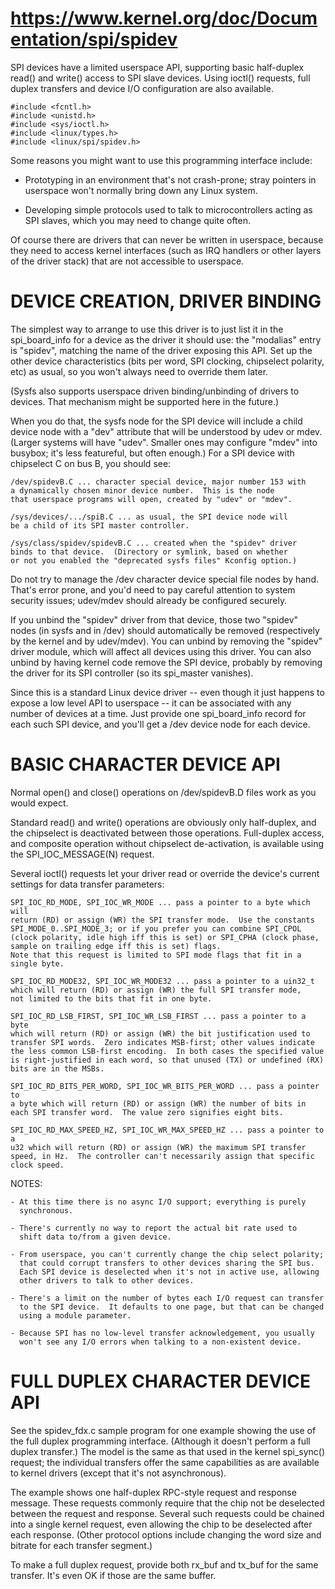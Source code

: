 # https://www.kernel.org/doc/Documentation/spi/spidev

SPI devices have a limited userspace API, supporting basic half-duplex
read() and write() access to SPI slave devices.  Using ioctl() requests,
full duplex transfers and device I/O configuration are also available.

	#include <fcntl.h>
	#include <unistd.h>
	#include <sys/ioctl.h>
	#include <linux/types.h>
	#include <linux/spi/spidev.h>

Some reasons you might want to use this programming interface include:

 * Prototyping in an environment that's not crash-prone; stray pointers
   in userspace won't normally bring down any Linux system.

 * Developing simple protocols used to talk to microcontrollers acting
   as SPI slaves, which you may need to change quite often.

Of course there are drivers that can never be written in userspace, because
they need to access kernel interfaces (such as IRQ handlers or other layers
of the driver stack) that are not accessible to userspace.


DEVICE CREATION, DRIVER BINDING
===============================
The simplest way to arrange to use this driver is to just list it in the
spi_board_info for a device as the driver it should use:  the "modalias"
entry is "spidev", matching the name of the driver exposing this API.
Set up the other device characteristics (bits per word, SPI clocking,
chipselect polarity, etc) as usual, so you won't always need to override
them later.

(Sysfs also supports userspace driven binding/unbinding of drivers to
devices.  That mechanism might be supported here in the future.)

When you do that, the sysfs node for the SPI device will include a child
device node with a "dev" attribute that will be understood by udev or mdev.
(Larger systems will have "udev".  Smaller ones may configure "mdev" into
busybox; it's less featureful, but often enough.)  For a SPI device with
chipselect C on bus B, you should see:

    /dev/spidevB.C ... character special device, major number 153 with
	a dynamically chosen minor device number.  This is the node
	that userspace programs will open, created by "udev" or "mdev".

    /sys/devices/.../spiB.C ... as usual, the SPI device node will
	be a child of its SPI master controller.

    /sys/class/spidev/spidevB.C ... created when the "spidev" driver
	binds to that device.  (Directory or symlink, based on whether
	or not you enabled the "deprecated sysfs files" Kconfig option.)

Do not try to manage the /dev character device special file nodes by hand.
That's error prone, and you'd need to pay careful attention to system
security issues; udev/mdev should already be configured securely.

If you unbind the "spidev" driver from that device, those two "spidev" nodes
(in sysfs and in /dev) should automatically be removed (respectively by the
kernel and by udev/mdev).  You can unbind by removing the "spidev" driver
module, which will affect all devices using this driver.  You can also unbind
by having kernel code remove the SPI device, probably by removing the driver
for its SPI controller (so its spi_master vanishes).

Since this is a standard Linux device driver -- even though it just happens
to expose a low level API to userspace -- it can be associated with any number
of devices at a time.  Just provide one spi_board_info record for each such
SPI device, and you'll get a /dev device node for each device.


BASIC CHARACTER DEVICE API
==========================
Normal open() and close() operations on /dev/spidevB.D files work as you
would expect.

Standard read() and write() operations are obviously only half-duplex, and
the chipselect is deactivated between those operations.  Full-duplex access,
and composite operation without chipselect de-activation, is available using
the SPI_IOC_MESSAGE(N) request.

Several ioctl() requests let your driver read or override the device's current
settings for data transfer parameters:

    SPI_IOC_RD_MODE, SPI_IOC_WR_MODE ... pass a pointer to a byte which will
	return (RD) or assign (WR) the SPI transfer mode.  Use the constants
	SPI_MODE_0..SPI_MODE_3; or if you prefer you can combine SPI_CPOL
	(clock polarity, idle high iff this is set) or SPI_CPHA (clock phase,
	sample on trailing edge iff this is set) flags.
	Note that this request is limited to SPI mode flags that fit in a
	single byte.

    SPI_IOC_RD_MODE32, SPI_IOC_WR_MODE32 ... pass a pointer to a uin32_t
	which will return (RD) or assign (WR) the full SPI transfer mode,
	not limited to the bits that fit in one byte.

    SPI_IOC_RD_LSB_FIRST, SPI_IOC_WR_LSB_FIRST ... pass a pointer to a byte
	which will return (RD) or assign (WR) the bit justification used to
	transfer SPI words.  Zero indicates MSB-first; other values indicate
	the less common LSB-first encoding.  In both cases the specified value
	is right-justified in each word, so that unused (TX) or undefined (RX)
	bits are in the MSBs.

    SPI_IOC_RD_BITS_PER_WORD, SPI_IOC_WR_BITS_PER_WORD ... pass a pointer to
	a byte which will return (RD) or assign (WR) the number of bits in
	each SPI transfer word.  The value zero signifies eight bits.

    SPI_IOC_RD_MAX_SPEED_HZ, SPI_IOC_WR_MAX_SPEED_HZ ... pass a pointer to a
	u32 which will return (RD) or assign (WR) the maximum SPI transfer
	speed, in Hz.  The controller can't necessarily assign that specific
	clock speed.

NOTES:

    - At this time there is no async I/O support; everything is purely
      synchronous.

    - There's currently no way to report the actual bit rate used to
      shift data to/from a given device.

    - From userspace, you can't currently change the chip select polarity;
      that could corrupt transfers to other devices sharing the SPI bus.
      Each SPI device is deselected when it's not in active use, allowing
      other drivers to talk to other devices.

    - There's a limit on the number of bytes each I/O request can transfer
      to the SPI device.  It defaults to one page, but that can be changed
      using a module parameter.

    - Because SPI has no low-level transfer acknowledgement, you usually
      won't see any I/O errors when talking to a non-existent device.


FULL DUPLEX CHARACTER DEVICE API
================================

See the spidev_fdx.c sample program for one example showing the use of the
full duplex programming interface.  (Although it doesn't perform a full duplex
transfer.)  The model is the same as that used in the kernel spi_sync()
request; the individual transfers offer the same capabilities as are
available to kernel drivers (except that it's not asynchronous).

The example shows one half-duplex RPC-style request and response message.
These requests commonly require that the chip not be deselected between
the request and response.  Several such requests could be chained into
a single kernel request, even allowing the chip to be deselected after
each response.  (Other protocol options include changing the word size
and bitrate for each transfer segment.)

To make a full duplex request, provide both rx_buf and tx_buf for the
same transfer.  It's even OK if those are the same buffer.
